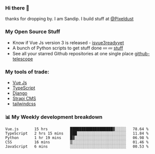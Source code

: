 ### Hi there 👋

thanks for dropping by.
I am Sandip. I build stuff at [@Pixeldust](github.com/pixeldust-in/)

###  **My Open Source Stuff**

 - Know if Vue Js version 3 is released -  [isvue3readyyet](https://github.com/sandiprb/isvue3readyyet)
 - A bunch of Python scripts to get stuff done 💤 💤 [stuff](https://github.com/sandiprb/stuff)
 - See all your starred Github repositories at one single place [github-telescope](https://github.com/sandiprb/github-telescope)



###  **My tools of trade:**
 - [Vue Js](https://github.com/vuejs/vue/)
 - [TypeScript](https://github.com/microsoft/TypeScript)
 - [Django](github.com/django/django)
 - [Strapi CMS](github.com/strapi/strapi)
 - [tailwindcss](https://github.com/tailwindlabs/tailwindcss)


###  📊 **My Weekly development breakdown**
<!--START_SECTION:waka-->
```text
Vue.js       15 hrs          ███████████████████▓░░░░░   78.64 % 
TypeScript   2 hrs 15 mins   ███░░░░░░░░░░░░░░░░░░░░░░   11.84 % 
Python       1 hr 19 mins    █▓░░░░░░░░░░░░░░░░░░░░░░░   06.98 % 
CSS          16 mins         ▒░░░░░░░░░░░░░░░░░░░░░░░░   01.46 % 
JavaScript   6 mins          ░░░░░░░░░░░░░░░░░░░░░░░░░   00.53 % 
```
<!--END_SECTION:waka-->
